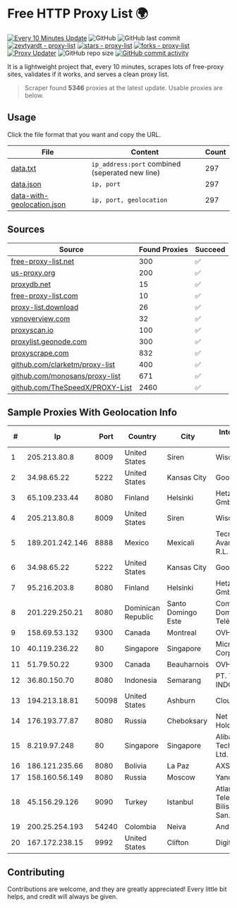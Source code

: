 
# Free HTTP Proxy List 🌍

[![Every 10 Minutes Update](https://github.com/mertguvencli/http-proxy-list/actions/workflows/main.yml/badge.svg?branch=main)](https://github.com/mertguvencli/http-proxy-list/actions/workflows/main.yml)
![GitHub](https://img.shields.io/github/license/mertguvencli/http-proxy-list)
![GitHub last commit](https://img.shields.io/github/last-commit/mertguvencli/http-proxy-list)
[![zevtyardt - proxy-list](https://img.shields.io/static/v1?label=zevtyardt&message=proxy-list&color=blue&logo=github)](https://github.com/zevtyardt/proxy-list "Go to GitHub repo")
[![stars - proxy-list](https://img.shields.io/github/stars/zevtyardt/proxy-list?style=social)](https://github.com/zevtyardt/proxy-list)
[![forks - proxy-list](https://img.shields.io/github/forks/zevtyardt/proxy-list?style=social)](https://github.com/zevtyardt/proxy-list)
[![Proxy Updater](https://github.com/zevtyardt/proxy-list/workflows/Proxy%20Updater/badge.svg)](https://github.com/zevtyardt/proxy-list/actions?query=workflow:"Proxy+Updater")
![GitHub repo size](https://img.shields.io/github/repo-size/zevtyardt/proxy-list)
[![GitHub commit activity](https://img.shields.io/github/commit-activity/m/zevtyardt/proxy-list?logo=commits)](https://github.com/zevtyardt/proxy-list/commits/main)

It is a lightweight project that, every 10 minutes, scrapes lots of free-proxy sites, validates if it works, and serves a clean proxy list.

> Scraper found **5346** proxies at the latest update. Usable proxies are below.

## Usage

Click the file format that you want and copy the URL.

|File|Content|Count|
|----|-------|-----|
|[data.txt](https://raw.githubusercontent.com/mertguvencli/http-proxy-list/main/proxy-list/data.txt)|`ip_address:port` combined (seperated new line)|297|
|[data.json](https://raw.githubusercontent.com/mertguvencli/http-proxy-list/main/proxy-list/data.json)|`ip, port`|297|
|[data-with-geolocation.json](https://raw.githubusercontent.com/mertguvencli/http-proxy-list/main/proxy-list/data-with-geolocation.json)|`ip, port, geolocation`|297|

## Sources

|Source|Found Proxies|Succeed|
|------|-------------|-------|
|[free-proxy-list.net](https://free-proxy-list.net)|300|✅|
|[us-proxy.org](https://www.us-proxy.org)|200|✅|
|[proxydb.net](http://proxydb.net)|15|✅|
|[free-proxy-list.com](https://free-proxy-list.com/?page=&port=&type%5B%5D=http&type%5B%5D=https&up_time=0&search=Search)|10|✅|
|[proxy-list.download](https://www.proxy-list.download/HTTP)|26|✅|
|[vpnoverview.com](https://vpnoverview.com/privacy/anonymous-browsing/free-proxy-servers)|32|✅|
|[proxyscan.io](https://www.proxyscan.io)|100|✅|
|[proxylist.geonode.com](https://proxylist.geonode.com/api/proxy-list?limit=300&page=1&sort_by=lastChecked&sort_type=desc&protocols=http,https)|300|✅|
|[proxyscrape.com](https://api.proxyscrape.com/v2/?request=displayproxies&protocol=http&timeout=10000&country=all&ssl=all&anonymity=all)|832|✅|
|[github.com/clarketm/proxy-list](https://raw.githubusercontent.com/clarketm/proxy-list/master/proxy-list-raw.txt)|400|✅|
|[github.com/monosans/proxy-list](https://raw.githubusercontent.com/monosans/proxy-list/main/proxies/http.txt)|671|✅|
|[github.com/TheSpeedX/PROXY-List](https://raw.githubusercontent.com/TheSpeedX/PROXY-List/master/http.txt)|2460|✅|


## Sample Proxies With Geolocation Info

|#|Ip|Port|Country|City|Internet Service Provider|
|-|--|----|-------|----|-------------------------|
|1|205.213.80.8|8009|United States|Siren|WiscNet|
|2|34.98.65.22|5222|United States|Kansas City|Google LLC|
|3|65.109.233.44|8080|Finland|Helsinki|Hetzner Online GmbH|
|4|205.213.80.8|8009|United States|Siren|WiscNet|
|5|189.201.242.146|8888|Mexico|Mexicali|Tecnologías Avanzadas S. de R.L. de C.V.|
|6|34.98.65.22|5222|United States|Kansas City|Google LLC|
|7|95.216.203.8|8080|Finland|Helsinki|Hetzner Online GmbH|
|8|201.229.250.21|8080|Dominican Republic|Santo Domingo Este|Compañía Dominicana de Teléfonos S. A.|
|9|158.69.53.132|9300|Canada|Montreal|OVH SAS|
|10|40.119.236.22|80|Singapore|Singapore|Microsoft Corporation|
|11|51.79.50.22|9300|Canada|Beauharnois|OVH SAS|
|12|36.80.150.70|8080|Indonesia|Semarang|PT. TELKOM INDONESIA|
|13|194.213.18.81|50098|United States|Ashburn|Clouvider Limited|
|14|176.193.77.87|8080|Russia|Cheboksary|Net By Net Holding LLC|
|15|8.219.97.248|80|Singapore|Singapore|Alibaba (US) Technology Co., Ltd.|
|16|186.121.235.66|8080|Bolivia|La Paz|AXS Bolivia S. A.|
|17|158.160.56.149|8080|Russia|Moscow|Yandex.Cloud LLC|
|18|45.156.29.126|9090|Turkey|Istanbul|Atlantis Telekomunikasyon Bilisim Hizmetleri San. Tic. Ltd|
|19|200.25.254.193|54240|Colombia|Neiva|Andinet ON Line|
|20|167.172.238.15|9992|United States|Clifton|DigitalOcean, LLC|



## Contributing

Contributions are welcome, and they are greatly appreciated! Every
little bit helps, and credit will always be given.

